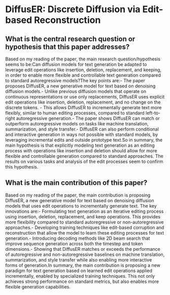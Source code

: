 # DiffusER: Discrete Diffusion via Edit-based Reconstruction

## What is the central research question or hypothesis that this paper addresses?

Based on my reading of the paper, the main research question/hypothesis seems to be:Can diffusion models for text generation be adapted to leverage edit operations like insertion, deletion, replacement, and keeping, in order to enable more flexible and controllable text generation compared to standard autoregressive models?The key points are:- The paper proposes DiffusER, a new generative model for text based on denoising diffusion models.- Unlike previous diffusion models that operate on continuous representations or use only replacements, DiffusER uses explicit edit operations like insertion, deletion, replacement, and no change on the discrete tokens. - This allows DiffusER to incrementally generate text more flexibly, similar to human editing processes, compared to standard left-to-right autoregressive generation.- The paper shows DiffusER can match or outperform autoregressive models on tasks like machine translation, summarization, and style transfer.- DiffusER can also perform conditional and interactive generation in ways not possible with standard models, by leveraging incremental edits and outside prototype text.So in summary, the main hypothesis is that explicitly modeling text generation as an editing process with operations like insertion and deletion should allow for more flexible and controllable generation compared to standard approaches. The results on various tasks and analysis of the edit processes seem to confirm this hypothesis.


## What is the main contribution of this paper?

Based on my reading of the paper, the main contribution is proposing DiffusER, a new generative model for text based on denoising diffusion models that uses edit operations to incrementally generate text. The key innovations are:- Formulating text generation as an iterative editing process using insertion, deletion, replacement, and keep operations. This provides more flexibility compared to standard autoregressive or non-autoregressive approaches.- Developing training techniques like edit-based corruption and reconstruction that allow the model to learn these editing processes for text generation.- Introducing decoding methods like 2D beam search that improve sequence generation across both the timestep and token dimensions.- Showing that DiffusER matches or exceeds the performance of autoregressive and non-autoregressive baselines on machine translation, summarization, and style transfer while also enabling more interactive forms of generation.In summary, the main contribution is proposing a new paradigm for text generation based on learned edit operations applied incrementally, enabled by specialized training techniques. This not only achieves strong performance on standard metrics, but also enables more flexible generation capabilities.
